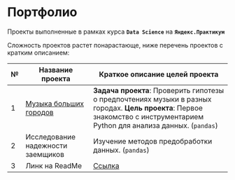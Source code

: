 # Портфолио
 
Проекты выполненные в рамках курса **`Data Science`** на **`Яндекс.Практикум`**

Сложность проектов растет понарастающе, ниже перечень проектов с кратким описанием:

№|Название проекта|Краткое описание целей проекта
-|-|-
1|[Музыка больших городов](https://github.com/mustdayker/data_portfolio/blob/main/s_01_project_music_big_city.ipynb)|**Задача проекта**: Проверить гипотезы о предпочтениях музыки в разных городах. **Цель проекта**: Первое знакомство с инструментарием Python для анализа данных. (`pandas`)
2|Исследование надежности заемщиков|Изучение методов предобработки данных. (`pandas`)
3|Линк на ReadMe|[Ссылка](https://github.com/mustdayker/data_portfolio/blob/main/README.md)